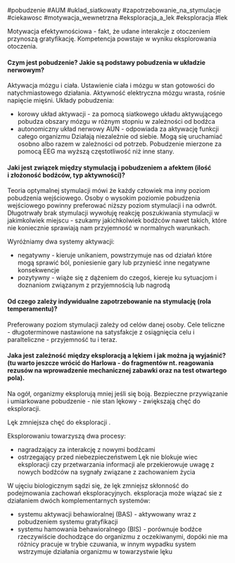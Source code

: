 

#pobudzenie #AUM #uklad_siatkowaty #zapotrzebowanie_na_stymulacje #ciekawosc #motywacja_wewnetrzna #eksploracja_a_lek #eksploracja #lek

Motywacja efektywnościowa - fakt, że udane interakcje z otoczeniem przynoszą gratyfikację. Kompetencja powstaje w wyniku eksplorowania otoczenia.
#### Czym jest **pobudzenie**? Jakie są podstawy **pobudzenia** w układzie nerwowym?
Aktywacja mózgu i ciała. Ustawienie ciała i mózgu w stan gotowości do natychmiastowego działania.
Aktywność elektryczna mózgu wrasta, rośnie napięcie mięśni. 
Układy pobudzenia:
- korowy układ aktywacji - za pomocą siatkowego układu aktywującego pobudza obszary mózgu w różnym stopniu w zależności od bodźca
- autonomiczny układ nerwowy AUN - odpowiada za aktywację funkcji całego organizmu
Działają niezależnie od siebie. Mogą się uruchamiać osobno albo razem w zależności od potrzeb.
Pobudzenie mierzone za pomocą EEG ma wyższą częstotliwość niż inne stany.
#### Jaki jest związek między **stymulacją i pobudzeniem a afektem** (ilość i złożoność bodźców, typ aktywności)?
Teoria optymalnej stymulacji mówi że każdy człowiek ma inny poziom pobudzenia wejściowego. Osoby o wysokim poziomie pobudzenia wejściowego powinny preferować niższy poziom stymulacji i na odwrót.
Długotrwały brak stymulacji wywołuję reakcję poszukiwania stymulacji w jakimkolwiek miejscu - szukamy jakichkolwiek bodźców nawet takich, które nie koniecznie sprawiają nam przyjemność w normalnych warunkach.

Wyróżniamy dwa systemy aktywacji:
- negatywny - kieruje unikaniem, powstrzymuje nas od działań które mogą sprawić ból, poniesienie gary lub przynieść inne negatywne konsekwencje 
- pozytywny - wiąże się z dążeniem do czegoś, kiereje ku sytuacjom i doznaniom związanym z przyjemnością lub nagrodą
#### Od czego zależy indywidualne zapotrzebowanie na stymulację (rola **temperamentu**)?
Preferowany poziom stymulacji zależy od celów danej osoby. Cele teliczne - długoterminowe nastawione na satysfakcje z osiągnięcia celu i paralteliczne - przyjemność tu i teraz.
#### Jaka jest zależność między **eksploracją a lękiem** i jak można ją wyjaśnić? (tu warto jeszcze wrócić do Harlowa - do fragmentów nt. reagowania rezusów na wprowadzenie mechanicznej zabawki oraz na test otwartego pola).

Na ogół, organizmy eksplorują mniej jeśli się boją. Bezpieczne przywiązanie i umiarkowane pobudzenie - nie stan lękowy - zwiększają chęć do eksploracji.

Lęk zmniejsza chęć do eksploracji .

Eksplorowaniu towarzyszą dwa procesy:
- nagradzający za interakcję z nowymi bodźcami
- ostrzegający przed niebezpieczeństwem
Lęk nie blokuje wiec eksploracji czy przetwarzania informacji ale przekierowuje uwagę z nowych bodźców na sygnały związane z zachowaniem życia

W ujęciu biologicznym sądzi się, że lęk zmniejsz skłonność do podejmowania zachowań eksploracyjnych. 
eksploracja może wiązać sie z działaniem dwóch komplementarnych systemów:
- systemu aktywacji behawioralnej (BAS) - aktywowany wraz z pobudzeniem systemu gratyfikacji
- systemu hamowania behawioralnego (BIS) - porównuje bodźce rzeczywiście dochodzące do organizmu z oczekiwanymi, dopóki nie ma różnicy pracuje w trybie czuwania, w innym wypadku system wstrzymuje działania organizmu w towarzystwie lęku